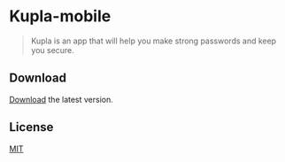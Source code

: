 # Kupla-mobile
> Kupla is an app that will help you make strong passwords and keep you secure.

## Download

[Download](https://github.com/TheJeme/Kupla-mobile/releases/ "Kupla-mobile") the latest version.

## License

[MIT](LICENSE)
